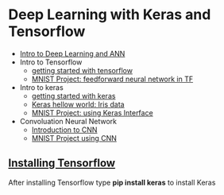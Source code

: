 # Deep Learning with Keras and Tensorflow 
  * [Intro to Deep Learning and ANN](https://github.com/Abdel-Razzak/ADS/blob/Module-7--Deep-Learning/Deep%20Learning/Introduction%20-%20Deep%20Learning%20and%20ANN.ipynb)
  * Intro to Tensorflow
    * [getting started with tensorflow](https://github.com/Abdel-Razzak/ADS/blob/Module-7--Deep-Learning/Deep%20Learning/Tensorflow%20Basics.ipynb)
    * [MNIST Project: feedforward neural network in TF](https://github.com/Abdel-Razzak/ADS/blob/Module-7--Deep-Learning/Deep%20Learning/MNIST%20with%20Multi-Layer%20Perceptron.ipynb)
  * Intro to keras
    * [getting started with keras](https://github.com/Abdel-Razzak/ADS/blob/Module-7--Deep-Learning/Deep%20Learning/NNinKeras_MPaganini.pdf)
    * [Keras hellow world: Iris data](https://github.com/Abdel-Razzak/ADS/blob/Module-7--Deep-Learning/Deep%20Learning/introkeras.ipynb)
    * [MNIST Project: using Keras Interface](https://github.com/Abdel-Razzak/ADS/blob/Module-7--Deep-Learning/Deep%20Learning/CNN%20HandsOn%20-%20MNIST%20%26%20FC%20Nets.ipynb)
  * Convoluation Neural Network
    * [Introduction to CNN](https://github.com/Abdel-Razzak/ADS/blob/Module-7--Deep-Learning/Deep%20Learning/Convolutional%20Neural%20Networks.ipynb)
    * [MNIST Project using CNN](https://github.com/Abdel-Razzak/ADS/blob/Module-7--Deep-Learning/Deep%20Learning/CNN%20HandsOn%20-%20MNIST%20%26%20CN%20Nets.ipynb)
    
## [Installing Tensorflow](https://www.tensorflow.org/install/)
After installing Tensorflow type **pip install keras** to install Keras
  
